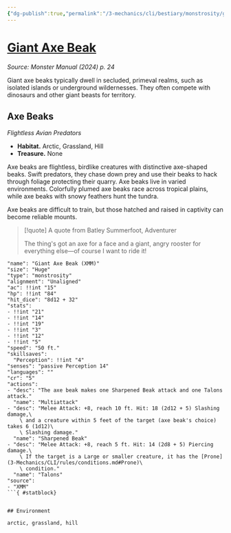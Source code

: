 ```yaml
---
{"dg-publish":true,"permalink":"/3-mechanics/cli/bestiary/monstrosity/giant-axe-beak-xmm/","tags":["ttrpg-cli/compendium/src/5e/xmm","ttrpg-cli/monster/cr/5","ttrpg-cli/monster/environment/arctic","ttrpg-cli/monster/environment/grassland","ttrpg-cli/monster/environment/hill","ttrpg-cli/monster/size/huge","ttrpg-cli/monster/type/monstrosity"],"created":"2025-02-22T12:02:28.376-05:00","updated":"2025-02-26T17:46:10.441-05:00"}
---
```


# [Giant Axe Beak](3-Mechanics/CLI/bestiary/monstrosity/giant-axe-beak-xmm.md)
*Source: Monster Manual (2024) p. 24*  

Giant axe beaks typically dwell in secluded, primeval realms, such as isolated islands or underground wildernesses. They often compete with dinosaurs and other giant beasts for territory.

## Axe Beaks

*Flightless Avian Predators*

- **Habitat.** Arctic, Grassland, Hill  
- **Treasure.** None  

Axe beaks are flightless, birdlike creatures with distinctive axe-shaped beaks. Swift predators, they chase down prey and use their beaks to hack through foliage protecting their quarry. Axe beaks live in varied environments. Colorfully plumed axe beaks race across tropical plains, while axe beaks with snowy feathers hunt the tundra.

Axe beaks are difficult to train, but those hatched and raised in captivity can become reliable mounts.

> [!quote] A quote from Batley Summerfoot, Adventurer  
> 
> The thing's got an axe for a face and a giant, angry rooster for everything else—of course I want to ride it!


```statblock
"name": "Giant Axe Beak (XMM)"
"size": "Huge"
"type": "monstrosity"
"alignment": "Unaligned"
"ac": !!int "15"
"hp": !!int "84"
"hit_dice": "8d12 + 32"
"stats":
- !!int "21"
- !!int "14"
- !!int "19"
- !!int "3"
- !!int "12"
- !!int "5"
"speed": "50 ft."
"skillsaves":
  "Perception": !!int "4"
"senses": "passive Perception 14"
"languages": ""
"cr": "5"
"actions":
- "desc": "The axe beak makes one Sharpened Beak attack and one Talons attack."
  "name": "Multiattack"
- "desc": "Melee Attack: +8, reach 10 ft. Hit: 18 (2d12 + 5) Slashing damage,\
    \ and a creature within 5 feet of the target (axe beak's choice) takes 6 (1d12)\
    \ Slashing damage."
  "name": "Sharpened Beak"
- "desc": "Melee Attack: +8, reach 5 ft. Hit: 14 (2d8 + 5) Piercing damage.\
    \ If the target is a Large or smaller creature, it has the [Prone](3-Mechanics/CLI/rules/conditions.md#Prone)\
    \ condition."
  "name": "Talons"
"source":
- "XMM"
```{ #statblock}


## Environment

arctic, grassland, hill